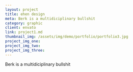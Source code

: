 ```yaml
---
layout: project
title: ehen design
meta: Berk is a multidiciplinary bullshit
category: graphic
client: envato
link: project1.md
thumbnail_img: /assets/img/demo/portfolio/portfolio3.jpg
project_img_one:
project_img_two:
project_img_three:
---
```


Berk is a multidiciplinary bullshit
